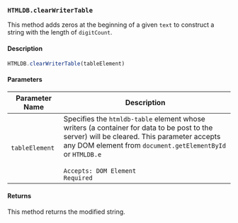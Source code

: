 ### `HTMLDB.clearWriterTable`

This method adds zeros at the beginning of a given `text` to construct a string with the length of `digitCount`.

#### Description

```javascript
HTMLDB.clearWriterTable(tableElement)
```

#### Parameters

| Parameter Name             | Description                               |
| -------------------------- | ----------------------------------------- |
| `tableElement` | Specifies the `htmldb-table` element whose writers (a container for data to be post to the server) will be cleared. This parameter accepts any DOM element from `document.getElementById` or `HTMLDB.e`<br><br>`Accepts: DOM Element`<br>`Required` |

#### Returns

This method returns the modified string.